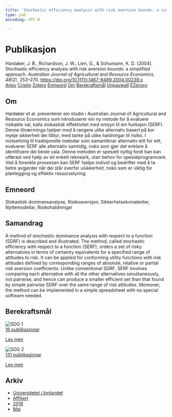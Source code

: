```yaml
---
title: 'Stochastic efficiency analysis with risk aversion bounds: a simplified approach'
type: pub
encoding: UTF-8

---
```

<h1>Publikasjon</h1>
<article id="csl-bib-container-QBU83LXV" class="csl-bib-container">
  <div class="csl-bib-body"> <div class="csl-entry">Hardaker, J. B., Richardson, J. W., Lien, G., &#38; Schumann, K. D. (2004). Stochastic efficiency analysis with risk aversion bounds: a simplified approach. <i>Australian Journal of Agricultural and Resource Economics</i>, <i>48</i>(2), 253–270. <a href="https://doi.org/10.1111/j.1467-8489.2004.00239.x">https://doi.org/10.1111/j.1467-8489.2004.00239.x</a></div> </div>
  <div class="csl-bib-buttons">
    <a href="#taxonomy-article-QBU83LXV" alt="archive" class="csl-bib-button">Arkiv</a>
    <a href="https://app.cristin.no/results/show.jsf?id=1585936" alt="Cristin" class="csl-bib-button">Cristin</a>
    <a href="http://zotero.org/groups/5881554/items/QBU83LXV" alt="Zotero" class="csl-bib-button">Zotero</a>
    <a href="#keywords-article-QBU83LXV" alt="keywords" class="csl-bib-button">Emneord</a>
    <a href="#about-article-QBU83LXV" alt="about_pub" class="csl-bib-button">Om</a>
    <a href="#sdg-article-QBU83LXV" alt="sdg" class="csl-bib-button">Berekraftsmål</a>
    <a href="https://onlinelibrary.wiley.com/doi/pdfdirect/10.1111/j.1467-8489.2004.00239.x" alt="Unpaywall" class="csl-bib-button">Unpaywall</a>
    <a href="https://onlinelibrary.wiley.com/doi/pdfdirect/10.1111/j.1467-8489.2004.00239.x" alt="EZproxy" class="csl-bib-button">EZproxy</a>
  </div>
  <div id="csl-bib-meta-container-QBU83LXV"></div>
</article>
<div id="csl-bib-meta-QBU83LXV" class="csl-bib-meta">
  <article id="about-article-QBU83LXV" class="about_pub-article">
    <h1>Om</h1>
    Hardaker et al. presenterer ein studie i Australian Journal of Agricultural and Resource Economics som introduserer ein ny metode for å evaluere risikable val, kalla stokastisk effektivitet med omsyn til ein funksjon (SERF). Denne tilnærminga hjelper med å rangere ulike alternativ basert på kor mykje sikkerheit dei tilbyr, med tanke på ulike haldningar til risiko. I motsetning til tradisjonelle metodar som samanliknar alternativ eitt for eitt, evaluerer SERF alle alternativ samtidig, noko som gjer det enklare å identifisere dei beste vala. Denne metoden er spesielt nyttig fordi han kan utførast ved hjelp av eit enkelt rekneark, utan behov for spesialprogramvare. Ved å forenkle prosessen kan SERF hjelpe individ og bedrifter med å ta betre avgjerder når dei står overfor usikkerheit, noko som er viktig for planlegging og effektiv ressursstyring.
  </article>
  <article id="keywords-article-QBU83LXV" class="keywords-article">
    <h1>Emneord</h1>
    Stokastisk dominansanalyse, Risikoaversjon, Sikkerhetsekvivalenter, Nyttemodellar, Risikohaldningar
  </article>
  <article id="abstract-article-QBU83LXV" class="abstract-article">
    <h1>Samandrag</h1>
    A method of stochastic dominance analysis with respect to a function (SDRF) is described and illustrated. The method, called stochastic efficiency with respect to a function (SERF), orders a set of risky alternatives in terms of certainty equivalents for a specified range of attitudes to risk. It can be applied for conforming utility functions with risk attitudes defined by corresponding ranges of absolute, relative or partial risk aversion coefficients. Unlike conventional SDRF, SERF involves comparing each alternative with all the other alternatives simultaneously, not pairwise, and hence can produce a smaller efficient set than that found by simple pairwise SDRF over the same range of risk attitudes. Moreover, the method can be implemented in a simple spreadsheet with no special software needed.
  </article>
  <article id="sdg-article-QBU83LXV" class="sdg-article">
    <h1>Berekraftsmål</h1>
    <div class="sdg-container"><div id="sdg1" class="sdg">
        <img src="{{< params subfolder >}}images/sdg/sdg01_nn.png" class="image" alt="SDG 1">
        <div class="sdg-overlay">
          <a href="/nn/archive/?key=?sdg=1#archive" class="sdg-publication-count"><span>16</span> publikasjonar</a>
          <p><a href="https://fn.no/om-fn/fns-baerekraftsmaal/utrydde-fattigdom?lang=nno-NO" class="sdg-read-more">Les meir</a></p>
        </div>
      </div> <div id="sdg2" class="sdg">
        <img src="{{< params subfolder >}}images/sdg/sdg02_nn.png" class="image" alt="SDG 2">
        <div class="sdg-overlay">
          <a href="/nn/archive/?key=?sdg=2#archive" class="sdg-publication-count"><span>131</span> publikasjonar</a>
          <p><a href="https://fn.no/om-fn/fns-baerekraftsmaal/utrydde-sult?lang=nno-NO" class="sdg-read-more">Les meir</a></p>
        </div>
      </div></div>
  </article>
  <article id="taxonomy-article-QBU83LXV" class="taxonomy-article">
    <h1>Arkiv</h1>
    <ul>
      <li>
        <a href="/nn/archive/?key=3DCRN523">Universitetet i Innlandet</a>
      </li>
      <li>
        <a href="/nn/archive/?key=II9RDAME">Affiliert</a>
      </li>
      <li>
        <a href="/nn/archive/?key=D943LLP2">2018</a>
      </li>
      <li>
        <a href="/nn/archive/?key=XTIZ7NX3">Mai</a>
      </li>
    </ul>
  </article>
</div>

